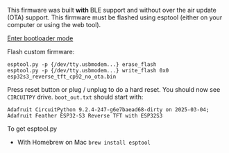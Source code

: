 This firmware was built **with** BLE support and without over the air update (OTA) support.
This firmware must be flashed using esptool (either on your computer or using the web tool).

[Enter bootloader mode](https://learn.adafruit.com/esp32-s3-reverse-tft-feather/factory-reset#step-2-enter-rom-bootloader-mode-3106832)

Flash custom firmware:
```
esptool.py -p {/dev/tty.usbmodem...} erase_flash
esptool.py -p {/dev/tty.usbmodem...} write_flash 0x0 esp32s3_reverse_tft_cp92_no_ota.bin
```

Press reset button or plug / unplug to do a hard reset. You should now see ```CIRCUITPY``` drive.  ```boot_out.txt``` should start with:
```
Adafruit CircuitPython 9.2.4-247-g6e7baead68-dirty on 2025-03-04; Adafruit Feather ESP32-S3 Reverse TFT with ESP32S3
```

To get esptool.py
* With Homebrew on Mac ```brew install esptool```
